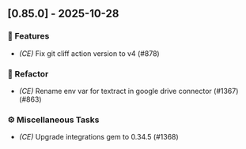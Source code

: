 ## [0.85.0] - 2025-10-28

### 🚀 Features

- *(CE)* Fix git cliff action version to v4 (#878)

### 🚜 Refactor

- *(CE)* Rename env var for textract in google drive connector (#1367) (#863)

### ⚙️ Miscellaneous Tasks

- *(CE)* Upgrade integrations gem to 0.34.5 (#1368)
